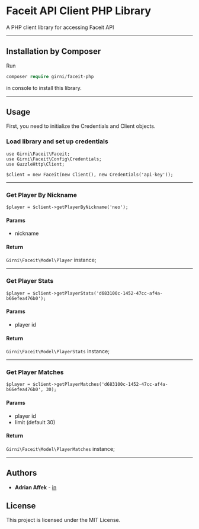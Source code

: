 # Faceit API Client PHP Library

A PHP client library for accessing Faceit API

---
## Installation by Composer
Run
```php   
composer require girni/faceit-php
``` 
in console to install this library.

---

## Usage

First, you need to initialize the Credentials and Client objects.

### Load library and set up credentials

```
use Girni\Faceit\Faceit;
use Girni\Faceit\Config\Credentials;
use GuzzleHttp\Client;

$client = new Faceit(new Client(), new Credentials('api-key'));
```
---
### Get Player By Nickname
```
$player = $client->getPlayerByNickname('neo');
```
#### Params
- nickname

#### Return
`Girni\Faceit\Model\Player` instance;

---

### Get Player Stats
```
$player = $client->getPlayerStats('d683100c-1452-47cc-af4a-b66efea476b0');
```

#### Params
- player id

#### Return
`Girni\Faceit\Model\PlayerStats` instance;

---

### Get Player Matches
```
$player = $client->getPlayerMatches('d683100c-1452-47cc-af4a-b66efea476b0', 30);
```

#### Params
- player id
- limit (default 30)

#### Return
`Girni\Faceit\Model\PlayerMatches` instance;

---


## Authors

* **Adrian Affek** - [in](https://www.linkedin.com/in/adrian-affek-945900142/)

## License

This project is licensed under the MIT License.